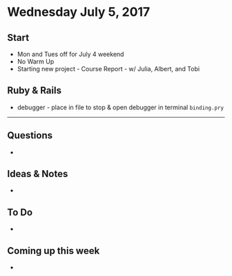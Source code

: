 # Wednesday July 5, 2017

##  Start

* Mon and Tues off for July 4 weekend
* No Warm Up
* Starting new project - Course Report - w/ Julia, Albert, and Tobi

## Ruby & Rails

* debugger - place in file to stop & open debugger in terminal `binding.pry`

************************************

## Questions 

* 

## Ideas & Notes

* 

## To Do

* 

## Coming up this week

* 